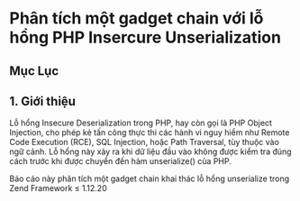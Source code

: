 # Phân tích một gadget chain với lỗ hổng PHP Insercure Unserialization
## Mục Lục
## 1. Giới thiệu

Lỗ hổng Insecure Deserialization trong PHP, hay còn gọi là PHP Object Injection, cho phép kẻ tấn công thực thi các hành vi nguy hiểm như Remote Code Execution (RCE), SQL Injection, hoặc Path Traversal, tùy thuộc vào ngữ cảnh. Lỗ hổng này xảy ra khi dữ liệu đầu vào không được kiểm tra đúng cách trước khi được chuyển đến hàm unserialize() của PHP.​

Báo cáo này phân tích một gadget chain khai thác lỗ hổng unserialize trong Zend Framework ≤ 1.12.20

